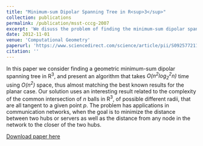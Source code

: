```yaml
---
title: "Minimum-sum Dipolar Spanning Tree in R<sup>3</sup>"
collection: publications
permalink: /publication/msst-cccg-2007
excerpt: 'We disuss the problem of finding the minimum-sum dipolar spanning tree (MSST) in three dimensions.'
date: 2012-11-01
venue: 'Computational Geometry'
paperurl: 'https://www.sciencedirect.com/science/article/pii/S0925772112000314?via%3Dihub'
citation: ''
---
```


In this paper we consider finding a geometric minimum-sum dipolar spanning tree in R<sup>3</sup>, and present an algorithm that takes _O(n<sup>2</sup>log<sub>2</sub><sup>2</sup>n)_ time using _O(n<sup>2</sup>)_ space, thus almost matching the best known results for the planar case.
Our solution uses an interesting result related to the complexity of the common intersection of _n_ balls in R<sup>3</sup>, of possible different radii, that are all tangent to a given point _p_.
The problem has applications in communication networks, when the goal is to minimize the distance between two hubs or servers as well as the distance from any node in the network to the closer of the two hubs.

[Download paper here](https://www.sciencedirect.com/science/article/pii/S0925772112000314?via%3Dihub)